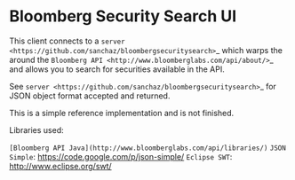 Bloomberg Security Search UI
=========================

This client connects to a `server <https://github.com/sanchaz/bloombergsecuritysearch>`_ which warps the around the `Bloomberg API <http://www.bloomberglabs.com/api/about/>`_ and allows you to search for securities available in the API.

See `server <https://github.com/sanchaz/bloombergsecuritysearch>`_ for JSON object format accepted and returned.

This is a simple reference implementation and is not finished.

Libraries used:

`[Bloomberg API Java](http://www.bloomberglabs.com/api/libraries/)`
`JSON Simple`: https://code.google.com/p/json-simple/
`Eclipse SWT`: http://www.eclipse.org/swt/
